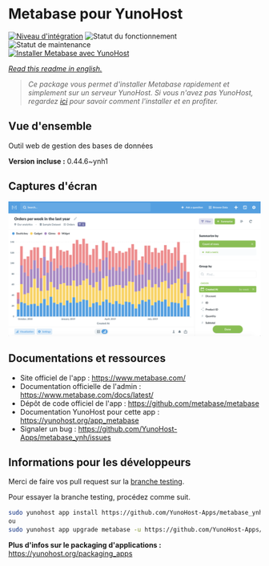 <!--
N.B.: This README was automatically generated by https://github.com/YunoHost/apps/tree/master/tools/README-generator
It shall NOT be edited by hand.
-->

# Metabase pour YunoHost

[![Niveau d'intégration](https://dash.yunohost.org/integration/metabase.svg)](https://dash.yunohost.org/appci/app/metabase) ![Statut du fonctionnement](https://ci-apps.yunohost.org/ci/badges/metabase.status.svg) ![Statut de maintenance](https://ci-apps.yunohost.org/ci/badges/metabase.maintain.svg)  
[![Installer Metabase avec YunoHost](https://install-app.yunohost.org/install-with-yunohost.svg)](https://install-app.yunohost.org/?app=metabase)

*[Read this readme in english.](./README.md)*

> *Ce package vous permet d'installer Metabase rapidement et simplement sur un serveur YunoHost.
Si vous n'avez pas YunoHost, regardez [ici](https://yunohost.org/#/install) pour savoir comment l'installer et en profiter.*

## Vue d'ensemble

Outil web de gestion des bases de données

**Version incluse :** 0.44.6~ynh1

## Captures d'écran

![Capture d'écran de Metabase](./doc/screenshots/metabase-product-screenshot.png)

## Documentations et ressources

* Site officiel de l'app : <https://www.metabase.com/>
* Documentation officielle de l'admin : <https://www.metabase.com/docs/latest/>
* Dépôt de code officiel de l'app : <https://github.com/metabase/metabase>
* Documentation YunoHost pour cette app : <https://yunohost.org/app_metabase>
* Signaler un bug : <https://github.com/YunoHost-Apps/metabase_ynh/issues>

## Informations pour les développeurs

Merci de faire vos pull request sur la [branche testing](https://github.com/YunoHost-Apps/metabase_ynh/tree/testing).

Pour essayer la branche testing, procédez comme suit.

``` bash
sudo yunohost app install https://github.com/YunoHost-Apps/metabase_ynh/tree/testing --debug
ou
sudo yunohost app upgrade metabase -u https://github.com/YunoHost-Apps/metabase_ynh/tree/testing --debug
```

**Plus d'infos sur le packaging d'applications :** <https://yunohost.org/packaging_apps>
